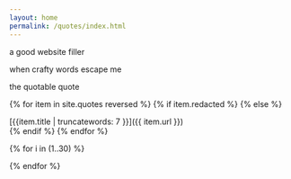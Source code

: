 ```yaml
---
layout: home
permalink: /quotes/index.html
---
```

<div class="boxes">

<div class="box box2">

a good website filler

when crafty words escape me

the quotable quote

</div>


{% for item in site.quotes reversed %}
  {% if item.redacted %}
  {% else %}
  <div class="box altbox">
  [{{item.title | truncatewords: 7 }}]({{ item.url }})
  </div>
  {% endif %}
{% endfor %}

{% for i in (1..30) %}

<div class="box"></div>

{% endfor %}

</div>
